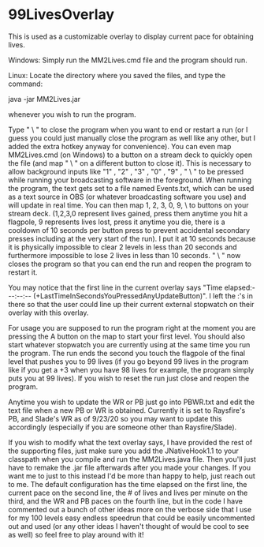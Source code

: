# 99LivesOverlay

This is used as a customizable overlay to display current pace for obtaining lives.

Windows:
Simply run the MM2Lives.cmd file and the program should run.

Linux:
Locate the directory where you saved the files, and type the command: 

java -jar MM2Lives.jar 

whenever you wish to run the program.


Type " \ " to close the program when you want to end or restart a run (or I guess you could just manually close the program as well like any other, but I added the extra hotkey anyway for convenience). You can even map MM2Lives.cmd (on Windows) to a button on a stream deck to quickly open the file (and map " \ " on a different button to close it). This is necessary to allow background inputs like "1" , "2" , "3" , "0" , "9" , " \ " to be pressed while running your broadcasting software in the foreground. When running the program, the text gets set to a file named Events.txt, which can be used as a text source in OBS (or whatever broadcasting software you use) and will update in real time. You can then map 1, 2, 3, 0, 9, \ to buttons on your stream deck. (1,2,3,0 represent lives gained, press them anytime you hit a flagpole, 9 represents lives lost, press it anytime you die, there is a cooldown of 10 seconds per button press to prevent accidental secondary presses including at the very start of the run). I put it at 10 seconds because it is physically impossible to clear 2 levels in less than 20 seconds and furthermore impossible to lose 2 lives in less than 10 seconds. " \ " now closes the program so that you can end the run and reopen the program to restart it.

You may notice that the first line in the current overlay says "Time elapsed:---:--:-- (+LastTimeInSecondsYouPressedAnyUpdateButton)". I left the :'s in there so that the user could line up their current external stopwatch on their overlay with this overlay.

For usage you are supposed to run the program right at the moment you are pressing the A button on the map to start your first level. You should also start whatever stopwatch you are currently using at the same time you run the program. The run ends the second you touch the flagpole of the final level that pushes you to 99 lives (if you go beyond 99 lives in the program like if you get a +3 when you have 98 lives for example, the program simply puts you at 99 lives). If you wish to reset the run just close and reopen the program.

Anytime you wish to update the WR or PB just go into PBWR.txt and edit the text file when a new PB or WR is obtained. Currently it is set to Raysfire's PB, and Slade's WR as of 9/23/20 so you may want to update this accordingly (especially if you are someone other than Raysfire/Slade).

If you wish to modify what the text overlay says, I have provided the rest of the supporting files, just make sure you add the JNativeHook1.1 to your classpath when you compile and run the MM2Lives.java file. Then you'll just have to remake the .jar file afterwards after you made your changes. If you want me to just to this instead I'd be more than happy to help, just reach out to me. The default configuration has the time elapsed on the first line, the current pace on the second line, the # of lives and lives per minute on the third, and the WR and PB paces on the fourth line, but in the code I have commented out a bunch of other ideas more on the verbose side that I use for my 100 levels easy endless speedrun that could be easily uncommented out and used (or any other ideas I haven't thought of would be cool to see as well) so feel free to play around with it!

